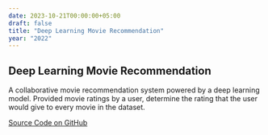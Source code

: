 ```yaml
---
date: 2023-10-21T00:00:00+05:00
draft: false
title: "Deep Learning Movie Recommendation"
year: "2022"
---
```

## Deep Learning Movie Recommendation

A collaborative movie recommendation system powered by a deep learning model. Provided movie ratings by a user, determine the rating that the user would give to every movie in the dataset.

<a href="https://github.com/jfriedson/deep-learning-movie-recommendation-system" class="btn btn-primary" target="_blank" rel="noopener noreferrer"><i class="icon-github-line"></i>Source Code on GitHub</a>
